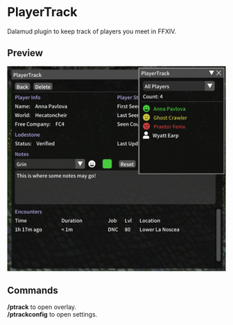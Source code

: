 # PlayerTrack

Dalamud plugin to keep track of players you meet in FFXIV.

## Preview

![image](assets/preview.png)<br>

## Commands

**/ptrack** to open overlay.<br>
**/ptrackconfig** to open settings.<br>

